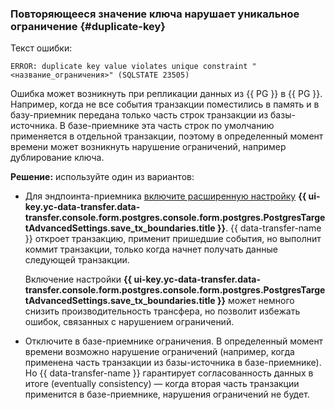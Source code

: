 ### Повторяющееся значение ключа нарушает уникальное ограничение {#duplicate-key}

Текст ошибки:

```text
ERROR: duplicate key value violates unique constraint "<название_ограничения>" (SQLSTATE 23505)
```

Ошибка может возникнуть при репликации данных из {{ PG }} в {{ PG }}. Например, когда не все события транзакции поместились в память и в базу-приемник передана только часть строк транзакции из базы-источника. В базе-приемнике эта часть строк по умолчанию применяется в отдельной транзакции, поэтому в определенный момент времени может возникнуть нарушение ограничений, например дублирование ключа.

**Решение:** используйте один из вариантов:

* Для эндпоинта-приемника [включите расширенную настройку](../../../data-transfer/operations/endpoint/target/postgresql.md#additional-settings) **{{ ui-key.yc-data-transfer.data-transfer.console.form.postgres.console.form.postgres.PostgresTargetAdvancedSettings.save_tx_boundaries.title }}**. {{ data-transfer-name }} откроет транзакцию, применит пришедшие события, но выполнит коммит транзакции, только когда начнет получать данные следующей транзакции.

    Включение настройки **{{ ui-key.yc-data-transfer.data-transfer.console.form.postgres.console.form.postgres.PostgresTargetAdvancedSettings.save_tx_boundaries.title }}** может немного снизить производительность трансфера, но позволит избежать ошибок, связанных с нарушением ограничений.

* Отключите в базе-приемнике ограничения. В определенный момент времени возможно нарушение ограничений (например, когда применена часть транзакции из базы-источника в базе-приемнике). Но {{ data-transfer-name }} гарантирует согласованность данных в итоге (eventually consistency) — когда вторая часть транзакции применится в базе-приемнике, нарушения ограничений не будет.
